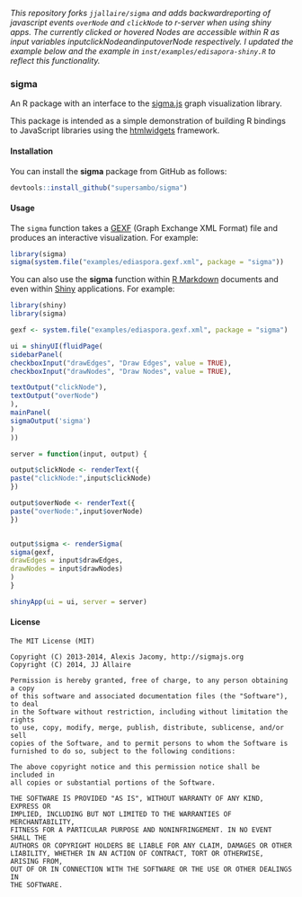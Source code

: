 
*This repository forks ```jjallaire/sigma``` and adds backwardreporting of javascript events  ```overNode``` and ```clickNode``` to r-server when using shiny apps. The currently clicked or hovered Nodes are accessible within R as input variables input$clickNode and input$overNode respectively.
 I updated the example below and the example in ```inst/examples/edisapora-shiny.R``` to reflect this functionality.*

### sigma


An R package with an interface to the [sigma.js](http://sigmajs.org) graph visualization library.

This package is intended as a simple demonstration of building R bindings to JavaScript libraries using the [htmlwidgets](https://github.com/ramnathv/htmlwidgets) framework. 

#### Installation

You can install the **sigma** package from GitHub as follows:

```r
devtools::install_github("supersambo/sigma")
```

#### Usage

The `sigma` function takes a [GEXF](http://gexf.net/format/) (Graph Exchange XML Format) file and produces an interactive visualization. For example:

```r
library(sigma)
sigma(system.file("examples/ediaspora.gexf.xml", package = "sigma"))
```

You can also use the **sigma** function within [R Markdown](http://rmarkdown.rstudio.com) documents and even within [Shiny](http://shiny.rstudio.com) applications. For example:

```r
library(shiny)
library(sigma)

gexf <- system.file("examples/ediaspora.gexf.xml", package = "sigma")

ui = shinyUI(fluidPage(
sidebarPanel(
checkboxInput("drawEdges", "Draw Edges", value = TRUE),
checkboxInput("drawNodes", "Draw Nodes", value = TRUE),

textOutput("clickNode"),
textOutput("overNode")
),
mainPanel(
sigmaOutput('sigma')
)
))

server = function(input, output) {

output$clickNode <- renderText({ 
paste("clickNode:",input$clickNode)
})

output$overNode <- renderText({ 
paste("overNode:",input$overNode)
})


output$sigma <- renderSigma(
sigma(gexf, 
drawEdges = input$drawEdges, 
drawNodes = input$drawNodes)
)
}

shinyApp(ui = ui, server = server)
```

#### License

```
The MIT License (MIT)

Copyright (C) 2013-2014, Alexis Jacomy, http://sigmajs.org
Copyright (C) 2014, JJ Allaire

Permission is hereby granted, free of charge, to any person obtaining a copy
of this software and associated documentation files (the "Software"), to deal
in the Software without restriction, including without limitation the rights
to use, copy, modify, merge, publish, distribute, sublicense, and/or sell
copies of the Software, and to permit persons to whom the Software is
furnished to do so, subject to the following conditions:

The above copyright notice and this permission notice shall be included in
all copies or substantial portions of the Software.

THE SOFTWARE IS PROVIDED "AS IS", WITHOUT WARRANTY OF ANY KIND, EXPRESS OR
IMPLIED, INCLUDING BUT NOT LIMITED TO THE WARRANTIES OF MERCHANTABILITY,
FITNESS FOR A PARTICULAR PURPOSE AND NONINFRINGEMENT. IN NO EVENT SHALL THE
AUTHORS OR COPYRIGHT HOLDERS BE LIABLE FOR ANY CLAIM, DAMAGES OR OTHER
LIABILITY, WHETHER IN AN ACTION OF CONTRACT, TORT OR OTHERWISE, ARISING FROM,
OUT OF OR IN CONNECTION WITH THE SOFTWARE OR THE USE OR OTHER DEALINGS IN
THE SOFTWARE.
```





